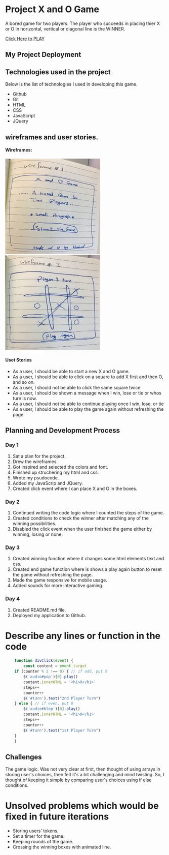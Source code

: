 # Project X and O Game
A bored game for two players.
The player who succeeds in placing thier X or O in horizontal, vertical or diagonal line is the WINNER.

[Click Here to PLAY](https://shahadalalmai.github.io/tic-tac-toe/)


## My Project Deployment

## Technologies used in the project
Below is the list of technologies I used in developing this game.
* Github
* Git
* HTML
* CSS
* JavaScript
* JQuery

## wireframes and user stories.
#### Wireframes:
<!-- ![wireframe1](images/w1.png) -->
<img src="images/w1.png" width="300" height="300" />
<img src="images/w2.png" width="300" height="300" />
<!-- ![wireframe2](images/w1.png) -->

#### Uset Stories
* As a user, I should be able to start a new X and O game.
* As a user, I should be able to click on a square to add X first and then O, and so on.
* As a user, I should not be able to click the same square twice
* As a user, I should be shown a message when I win, lose or tie or whos turn is now.
* As a user, I should not be able to continue playing once I win, lose, or tie
* As a user, I should be able to play the game again without refreshing the page.

## Planning and Development Process
### Day 1
1. Sat a plan for the project.
2. Drew the wireframes.
3. Got inspired and selected the colors and font.
4. Finished up struchering my html and css.
5. Wrote my psudocode.
6. Added my JavaScrip and JQuery.
7. Created click event where I can place X and O in the boxes.

### Day 2
1. Continued writing the code logic where I counted the steps of the game.
2. Created conditions to check the winner after matching any of the winning possibilities.
3. Disabled the click event when the user finished the game either by winning, losing or none.

### Day 3
1. Created winning function where it changes some html elements text and css.
2. Created end game function where is shows a play again button to reset the game without refreshing the page.
3. Made the game responsive for mobile usage.
4. Added sounds for more interactive gaming.

### Day 4
1. Created README.md file.
2. Deployed my application to Github.


# Describe any lines or function in the code
```js
    function divClick(event) { 
        const content = event.target
    if (counter % 2 !== 0) { // if odd, put X
        $('audio#pop')[0].play()
        content.innerHTML = '<h1>X</h1>'
        steps++
        counter++ 
        $('#turn').text("2nd Player Turn")
    } else { // if even, put O
        $('audio#blop')[0].play()
        content.innerHTML = '<h1>O</h1>'
        steps++
        counter++
        $('#turn').text("1st Player Turn")
    }
    }
```
## Challenges
The game logic. Was not very clear at first, then thought of using arrays in storing user's choices, then felt it's a bit challenging and mind twisting. So, I thought of keeping it simple by comparing user's choices using if else conditions.

# Unsolved problems which would be fixed in future iterations
* Storing users' tokens.
* Set a timer for the game.
* Keeping rounds of the game.
* Crossing the winning boxes with animated line.

